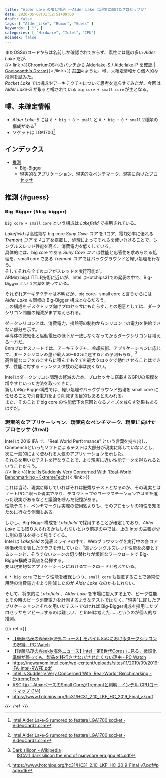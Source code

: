 ```yaml
---
title: "Alder Lake の噂と推測 ――Alder Lake は現実に向けたプロセッサか"
date: 2020-05-07T01:52:51+09:00
draft: false
tags: [ "Alder_Lake", "Rumor", "Guess" ]
keywords: [ "", ]
categories: [ "Hardware", "Intel", "CPU"]
noindex: false
---
```


まだOSSのコードからは名前しか確認されておらず、素性には謎の多い *Alder Lake* だが、  
{{< link >}}[ChromiumOSへのパッチから Alderlake-S / Alderlake-P を確認 | Coelacanth's Dream](/posts/2020/05/01/vboot-code-add-alderlake/){{< /link >}}
[前回](/posts/2020/05/04/rocketlake-rumor-guess/)のように、噂、未確定情報から個人的な推測を試みた。  
*Rocket Lake* では構成やアーキテクチャについて思考を巡らせてみたが、今回は *Alder Lake-S* が取ると噂されている `big core + small core` が主となる。  

## 噂、未確定情報

 * *Alder Lake-S* には `8 * big + 8 * small` と `8 * big + 0 * small` 2種類の構成がある[^1]
 * ソケットは LGA1700[^1]

[^1]: [Intel Alder Lake-S rumored to feature LGA1700 socket - VideoCardz.com](https://videocardz.com/newz/intel-alder-lake-s-rumored-to-feature-lga1700-socket)

## インデックス

 * [推測](#guess)
     * [Big-Bigger](#big-bigger)
     * [現実的なアプリケーション、現実的なベンチマーク、現実に向けたプロセッサ](#real)

## 推測 {#guess}
### Big-Bigger {#big-bigger}

`big core + small core` という構成は *Lakefield* で採用されている。  

*Lakefield* は高性能な big core *Suny Cove コア* を 1コア、電力効率に優れる *Tremont コア* を 4コアを搭載し、処理によってそれらを使い分けることで、シングルスレッド性能を高く、消費電力を低くしている。  
具体的には、big core である *Suny Cove コア* は性能と応答性を求められる処理を、small core である *Tremont コア* ではバックグラウンドと軽い処理を行なう。  
そしてそれら全てのコアがスレッドを実行可能だ。  
ARMの big.LITTLE技術に近いが、Intel はHotchips31での発表の中で、Big-Bigger という言葉を使っている。  

それぞれアーキテクチャは不明だが、big core、small core と言うからには *Alder Lake* も同様の Big-Bigger 構成となるだろう。  
この構成をデスクトップ向けプロセッサにもたらすことの恩恵としては、ダークシリコン問題の軽減がまず考えられる。  

ダークシリコンとは、消費電力、排熱等の制約からシリコン上の電力を供給できない部分を示す。  
半導体の微細化と駆動電圧の低下が一致しなくなってからダークシリコンは増える一方だ。  
8nmプロセスノードでは、アーキテクチャ、冷却技術、アプリケーションに応じて、ダークシリコンの量が最大50~80%に達するとの予測もある。[^2]  
高性能なコアをひたすらに積んでも全てを最大クロックで動作させることはできず、性能に対するトランジスタ数の効率は良くない。  

[^2]: [Dark silicon - Wikipedia](https://en.wikipedia.org/wiki/Dark_silicon)<br>&emsp;[ISCA11 dark silicon the end of manycore era gpu etc.pdf](http://www.iuma.ulpgc.es/users/nunez/clases-micros-para-com/clases-mpc-slides-links/PH%20COD%20book%20ManyCore%20SMP%20OpenMP/ISCA11%20dark%20silicon%20the%20end%20of%20manycore%20era%20gpu%20etc.pdf)

Intel はダークシリコン問題の軽減のため、プロセッサに搭載するGPUの規模を増やすといった方法を取ってきた。  
新しいBig-Bigger構成では、軽い処理やバックグラウンド処理を small core に任せることで消費電力をより削減する目的もあると思われる。  
また、そのことで big core の性能低下の原因となるノイズを減らす効果もあるはずだ。  

### 現実的なアプリケーション、現実的なベンチマーク、現実に向けたプロセッサ {#real}

Intel は 2019 IFA で、"Real World Performance" という言葉を持ち出し、Cinebenchといったソフトによるテストは大部分が現実に即していないとし、次に一般的によく使われる人気のアプリケーションを示した。  
それらを用いたテストを行なうことで、より現実に近い性能データを得られるということだろう。  
{{< link >}}[Intel Is Suddenly Very Concerned With 'Real-World' Benchmarking - ExtremeTech](https://www.extremetech.com/computing/297864-intel-is-suddenly-very-concerned-with-real-world-benchmarking){{< /link >}}

これは当時、現実に即していればそれは優秀なテストとなるのか、その現実とはノートPCに限った現実であり、デスクトップやワークステーションではまた違った現実があるなどと議論を呼んだ記憶がある。  
性能テスト、ベンチマークは実際の使用感よりも、そのプロセッサの特性を知るために行なう側面もある。  

しかし、Big-Bigger構成を *Lakefield* で採用することが確定しており、*Alder Lake* にも取り入られるかもしれないという前提の中では、上の Intelの主張が少し別の意味を持って見えてくる。  
Intel は *Lakefield* の発表スライドの中で、Webブラウジングを実行中の各コア稼働状況を表したグラフを示していた。[^3]高いシングルスレッド性能を必要とするシーンと、そうでないシーンの切り替わりが煩雑なワークロードで Big-Bigger構成は真価を発揮する。  
要は現実的なアプリケーションにおけるワークロードと考えている。  

`8 * big core` でピーク性能を確保しつつ、`small core` も搭載することで通常使用時の消費電力をより削減したのが *Alder Lake* なのかもしれない。  

そして、将来的に *Lakefield* 、*Alder Lake* を市場に投入する上で、ピーク性能とその時のピーク消費電力を計測するようなテストではなく、"現実"に即したアプリケーションとそれを用いたテストでなければ Big-Bigger構成を採用したプロセッサをアピールするのは難しい、と Intelは考えた……というのが個人的な推測。  

[^3]: <https://www.hotchips.org/hc31/HC31_2.10_LKF_HC_2019_Final_v7.pdf#page=16>

{{< ref >}}

 * [【後藤弘茂のWeekly海外ニュース】モバイルSoCにおけるダークシリコンの呪縛 - PC Watch](https://pc.watch.impress.co.jp/docs/column/kaigai/549137.html)
 * [【後藤弘茂のWeekly海外ニュース】Intel「第8世代Core」に見る、微細化準備が整っても、製品を移行させない/させたくない理由 - PC Watch](https://pc.watch.impress.co.jp/docs/column/kaigai/1076333.html)
 * <https://newsroom.intel.com/wp-content/uploads/sites/11/2019/09/2019-IFA-Intel-RWPE.pdf>
 * [Intel Is Suddenly Very Concerned With 'Real-World' Benchmarking - ExtremeTech](https://www.extremetech.com/computing/297864-intel-is-suddenly-very-concerned-with-real-world-benchmarking)
 * [ASCII.jp：AtomベースのSmall CoreがTremontと判明　インテル CPUロードマップ (1/4)](https://ascii.jp/elem/000/001/981/1981403/)
 * <https://www.hotchips.org/hc31/HC31_2.10_LKF_HC_2019_Final_v7.pdf>

{{< /ref >}}
